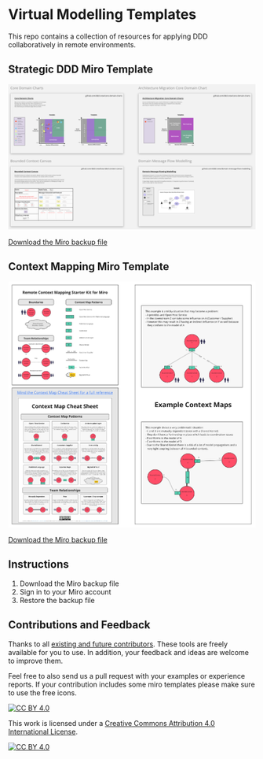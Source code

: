 # Virtual Modelling Templates
This repo contains a collection of resources for applying DDD collaboratively in remote environments.

## Strategic DDD Miro Template

![Strategic DDD Miro Template](resources/strategic-ddd-miro-template.png)

[Download the Miro backup file](resources/strategic-ddd-miro-backup.rtb)

## Context Mapping Miro Template

![Context Mapping Starter Kit Template](resources/Remote-Context-Mapping-Starter-Kit.jpg)

[Download the Miro backup file](resources/Remote-Context-Mapping-Starter-Kit.rtb)

## Instructions

1. Download the Miro backup file
2. Sign in to your Miro account
3. Restore the backup file 


## Contributions and Feedback

Thanks to all [existing and future contributors](https://github.com/ddd-crew/virtual-modelling-templates/graphs/contributors). These tools are freely available for you to use. In addition, your feedback and ideas are welcome to improve them. 

Feel free to also send us a pull request with your examples or experience reports. If your contribution includes some miro templates please make sure to use the free icons. 

[![CC BY 4.0][cc-by-shield]][cc-by]

This work is licensed under a [Creative Commons Attribution 4.0 International
License][cc-by].

[![CC BY 4.0][cc-by-image]][cc-by]

[cc-by]: http://creativecommons.org/licenses/by/4.0/
[cc-by-image]: https://i.creativecommons.org/l/by/4.0/88x31.png
[cc-by-shield]: https://img.shields.io/badge/License-CC%20BY%204.0-lightgrey.svg
